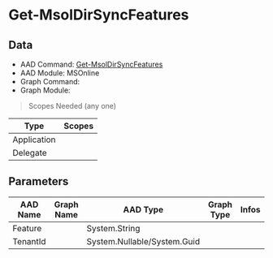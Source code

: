 # Get-MsolDirSyncFeatures

> 

## Data

+ AAD Command: [Get-MsolDirSyncFeatures](https://docs.microsoft.com/en-us/powershell/module/MSOnline/Get-MsolDirSyncFeatures)
+ AAD Module: MSOnline
+ Graph Command: []()
+ Graph Module: 

> Scopes Needed (any one)

|Type|Scopes|
|---|---|
|Application||
|Delegate||

## Parameters

|AAD Name|Graph Name|AAD Type|Graph Type|Infos|
|---|---|---|---|---|
|Feature||System.String|||
|TenantId||System.Nullable/System.Guid|||

